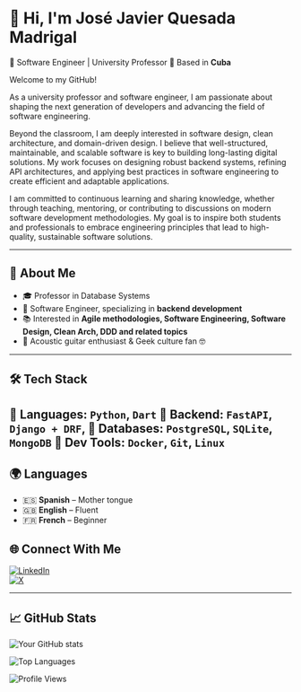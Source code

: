 # 👋 Hi, I'm José Javier Quesada Madrigal  
🔹 Software Engineer | University Professor
📍 Based in **Cuba**  

Welcome to my GitHub! 

As a university professor and software engineer, I am passionate about shaping the next generation of developers and advancing the field of software engineering.

Beyond the classroom, I am deeply interested in software design, clean architecture, and domain-driven design. I believe that well-structured, maintainable, and scalable software is key to building long-lasting digital solutions. My work focuses on designing robust backend systems, refining API architectures, and applying best practices in software engineering to create efficient and adaptable applications.

I am committed to continuous learning and sharing knowledge, whether through teaching, mentoring, or contributing to discussions on modern software development methodologies. My goal is to inspire both students and professionals to embrace engineering principles that lead to high-quality, sustainable software solutions.

---

## 🚀 About Me  
- 🎓 Professor in Database Systems  
- 💼 Software Engineer, specializing in **backend development**
- 📚 Interested in **Agile methodologies, Software Engineering, Software Design, Clean Arch, DDD and related topics**  
- 🎸 Acoustic guitar enthusiast & Geek culture fan 🤓  

---

## 🛠 Tech Stack  
🔹 Languages: `Python`, `Dart`
🔹 Backend: `FastAPI`, `Django + DRF`,
🔹 Databases: `PostgreSQL`, `SQLite`, `MongoDB`
🔹 Dev Tools: `Docker`, `Git`, `Linux`
---

## 🌍 Languages  
- 🇪🇸 **Spanish** – Mother tongue  
- 🇬🇧 **English** – Fluent  
- 🇫🇷 **French** – Beginner  

## 🌐 Connect With Me  
[![LinkedIn](https://img.shields.io/badge/LinkedIn-Profile-blue?logo=linkedin)](https://linkedin.com/in/xocechka)  
[![X](https://img.shields.io/badge/Twitter-Handle-blue?logo=twitter)](https://x.com/xocechka)  

---

## 📈 GitHub Stats  
![Your GitHub stats](https://github-readme-stats.vercel.app/api?username=xocechka&show_icons=true&theme=tokyonight)  

![Top Languages](https://github-readme-stats.vercel.app/api/top-langs/?username=xocechka&layout=compact)  

![Profile Views](https://komarev.com/ghpvc/?username=xocechka&color=blue)
